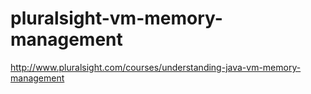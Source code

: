 # pluralsight-vm-memory-management
http://www.pluralsight.com/courses/understanding-java-vm-memory-management
